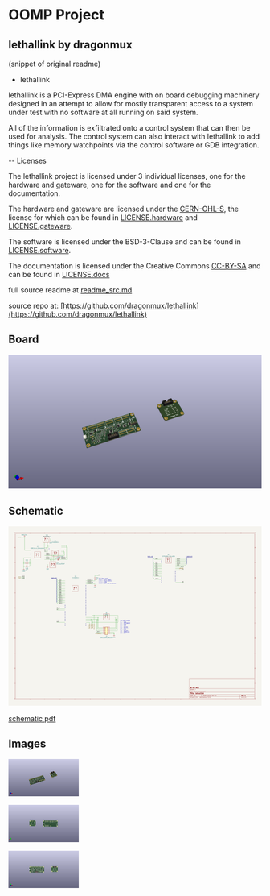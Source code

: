 # OOMP Project  
## lethallink  by dragonmux  
  
(snippet of original readme)  
  
- lethallink  
  
lethallink is a PCI-Express DMA engine with on board debugging machinery designed in an attempt to allow for mostly transparent access to a system under test with no software at all running on said system.  
  
All of the information is exfiltrated onto a control system that can then be used for analysis. The control system can also interact with lethallink to add things like memory watchpoints via the control software or GDB integration.   
  
-- Licenses  
  
The lethallink project is licensed under 3 individual licenses, one for the hardware and gateware, one for the software and one for the documentation.  
  
The hardware and gateware are licensed under the [CERN-OHL-S](https://ohwr.org/cern_ohl_s_v2.txt), the license for which can be found in [LICENSE.hardware](LICENSE.hardware) and [LICENSE.gateware](LICENSE.gateware).  
  
The software is licensed under the BSD-3-Clause and can be found in [LICENSE.software](LICENSE.software).  
  
The documentation is licensed under the Creative Commons [CC-BY-SA](https://creativecommons.org/licenses/by-sa/2.0/) and can be found in [LICENSE.docs](LICENSE.docs)  
  
  full source readme at [readme_src.md](readme_src.md)  
  
source repo at: [https://github.com/dragonmux/lethallink](https://github.com/dragonmux/lethallink)  
## Board  
  
[![working_3d.png](working_3d_600.png)](working_3d.png)  
## Schematic  
  
[![working_schematic.png](working_schematic_600.png)](working_schematic.png)  
  
[schematic pdf](working_schematic.pdf)  
## Images  
  
[![working_3d.png](working_3d_140.png)](working_3d.png)  
  
[![working_3d_back.png](working_3d_back_140.png)](working_3d_back.png)  
  
[![working_3d_front.png](working_3d_front_140.png)](working_3d_front.png)  
